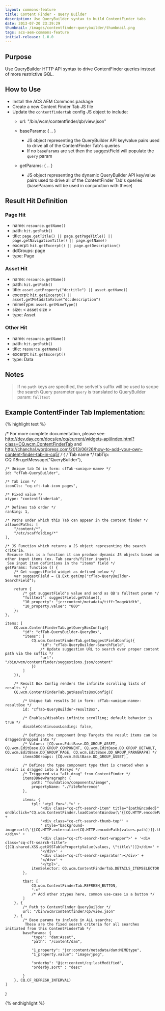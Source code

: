 ```yaml
---
layout: commons-feature
title: Content Finder - Query Builder
description: Use QueryBuilder syntax to build ContentFinder tabs
date: 2013-07-20 23:39:29
thumbnail: /images/contentfinder-querybuilder/thumbnail.png
tags: acs-aem-commons-feature
initial-release: 1.0.0
---
```


## Purpose

Use QueryBuilder HTTP API syntax to drive ContentFinder queries instead of more restrictive GQL.


## How to Use

* Install the ACS AEM Commons package
* Create a new Content Finder Tab JS file
* Update the `contentfindertab` config JS object to include:
  * url: "/bin/wcm/contentfinder/qb/view.json"
  * baseParams: { .. }
    
    * JS object representing the QueryBuilder API key/value pairs used to drive all of the ContentFinder Tab's queries
    * If no `baseParams` are set then the suggestField will populate the `query` param
  
  * getParams: { .. }
    
    * JS object representing the dynamic QueryBuilder API key/value pairs used to drive all of the ContentFinder Tab's queries (baseParams will be used in conjunction with these)


## Result Hit Definition


### Page Hit
* name: `resource.getName()`
* path: `hit.getPath()`
* title: `page.getTitle() || page.getPageTitle() || page.getNavigationTitle() || page.getName()`
* excerpt: `hit.getExcerpt() || page.getDescription()`
* ddGroups: page
* type: Page

### Asset Hit
* name: `resource.getName()`
* path: `hit.getPath()`
* title: `asset.getProperty("dc:title") || asset.getName()`
* excerpt: `hit.getExcerpt() || asset.getMetadataValue("dc:description")`
* mimeType: `asset.getMimeType()`
* size: < asset size > 
* type: Asset

### Other Hit
* name: `resource.getName()`
* path: `hit.getPath()`
* title: `resource.getName()`
* excerpt: `hit.getExcerpt()`
* type: Data





## Notes
> If no `path` keys are specified, the serlvet's suffix will be used to scope the search
> Query parameter `query` is translated to QueryBuilder param: `fulltext`


## Example ContentFinder Tab Implementation:

{% highlight text %}

/* For more complete documentation, please see:
http://dev.day.com/docs/en/cq/current/widgets-api/index.html?class=CQ.wcm.ContentFinderTab
and http://chanchal.wordpress.com/2013/06/26/how-to-add-your-own-content-finder-tab-in-cq5/
*/
{
    /* Tab name */
    tabTip: CQ.I18n.getMessage("QueryBuilder"),

    /* Unique tab Id in form: cfTab-<unique-name> */
    id: "cfTab-QueryBuilder",

    /* Tab icon */
    iconCls: "cq-cft-tab-icon pages",

    /* Fixed value */
    xtype: "contentfindertab",

    /* Defines tab order */
    ranking: 1,

    /* Paths under which this Tab can appear in the content finder */
    allowedPaths: [
        "/content/*",
        "/etc/scaffolding/*"
    ],

    /* JS Function which returns a JS object representing the search criteria.
     Because this is a function it can produce dynamic JS objects based on other input items (ex. Tab search/filter inputs)
     See input item defintions in the "items" field */
    getParams: function () {
        /* Get suggestField widget as defined below */
        var suggestField = CQ.Ext.getCmp("cfTab-QueryBuilder-SearchField");

        return {
            /* get suggestField's value and send as QB's fulltext param */
            "fulltext": suggestField.getValue(),
            "10_property": "jcr:content/metadata/tiff:ImageWidth",
            "10_property.value": "800"
        };
    },

    items: [
        CQ.wcm.ContentFinderTab.getQueryBoxConfig({
            "id": "cfTab-QueryBuilder-QueryBox",
            "items": [
                CQ.wcm.ContentFinderTab.getSuggestFieldConfig({
                    "id": "cfTab-QueryBuilder-SearchField",
                    /* Update suggestion URL to search over proper content path via the suffix */
                    "url": "/bin/wcm/contentfinder/suggestions.json/content"
                })
            ]
        }),

        /* Result Box Config renders the infinite scrolling lists of results */
        CQ.wcm.ContentFinderTab.getResultsBoxConfig({

            /* Unique tab results Id in form: cfTab-<unique-name>-resultBox */
            id: "cfTab-QueryBuilder-resultBox",

            /* Enables/disables infinite scrolling; default behavior is true */
            disableContinuousLoading: false,

            /* Defines the component Drop Targets the result items can be dragged/dropped into */
            /* Values: [CQ.wcm.EditBase.DD_GROUP_ASSET, CQ.wcm.EditBase.DD_GROUP_COMPONENT, CQ.wcm.EditBase.DD_GROUP_DEFAULT, CQ.wcm.EditBase.DD_GROUP_PAGE, CQ.wcm.EditBase.DD_GROUP_PARAGRAPH] */
            itemsDDGroups: [CQ.wcm.EditBase.DD_GROUP_ASSET],

            /* Defines the type component type that is created when a result is dragged into a Parsys */
            /* Triggered via "alt-drag" from ContentFinder */
            itemsDDNewParagraph: {
                path: "foundation/components/image",
                propertyName: "./fileReference"
            },

            items: {
                tpl: '<tpl for=".">' +
                    '<div class="cq-cft-search-item" title="{pathEncoded}" ondblclick="CQ.wcm.ContentFinder.loadContentWindow(\'{[CQ.HTTP.encodePath(values.path)]}.html\');">' +
                    '<div class="cq-cft-search-thumb-top"' +
                    ' style="background-image:url(\'{[CQ.HTTP.externalize(CQ.HTTP.encodePath(values.path))]}.thumb.48.48.png\');"></div>' +
                    '<div class="cq-cft-search-text-wrapper">' + '<div class="cq-cft-search-title">{[CQ.shared.XSS.getXSSTablePropertyValue(values, \"title\")]}</div>' +
                    '</div>' +
                    '<div class="cq-cft-search-separator"></div>' +
                    '</div>' +
                    '</tpl>',
                itemSelector: CQ.wcm.ContentFinderTab.DETAILS_ITEMSELECTOR
            },

            tbar: [
                CQ.wcm.ContentFinderTab.REFRESH_BUTTON,
                "->"
                /* Add other xtypes here, common use-case is a button */
            ]
        }, {
            /* Path to ContentFinder QueryBuilder */
            url: "/bin/wcm/contentfinder/qb/view.json"
        }, {
            /* Base params to include in ALL searchs;
             These are the fixed search criteria for all searches initiated from this ContentFinderTab */
            baseParams: {
                "type": "dam:Asset",
                "path": "/content/dam",

                "1_property": "jcr:content/metadata/dam:MIMEtype",
                "1_property.value": "image/jpeg",

                "orderby": "@jcr:content/cq:lastModified",
                "orderby.sort" : "desc"

            }
        }, CQ.CF_REFRESH_INTERVAL)
    ]
}

{% endhighlight %}

